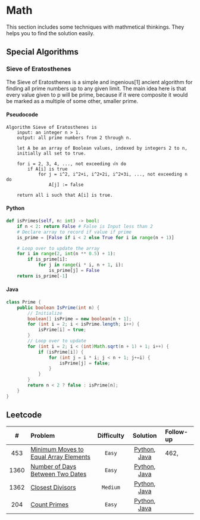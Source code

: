 # Math

This section includes some techniques with mathmetical thinkings. They helps you to find the solution easily.

## Special Algorithms

### Sieve of Eratosthenes

The Sieve of Eratosthenes is a simple and ingenious[1] ancient algorithm for finding all prime numbers up to any given limit. The main idea here is that every value given to p will be prime, because if it were composite it would be marked as a multiple of some other, smaller prime.

#### Pseudocode

```
Algorithm Sieve of Eratosthenes is
    input: an integer n > 1.
    output: all prime numbers from 2 through n.

    let A be an array of Boolean values, indexed by integers 2 to n,
    initially all set to true.

    for i = 2, 3, 4, ..., not exceeding √n do
        if A[i] is true
            for j = i^2, i^2+i, i^2+2i, i^2+3i, ..., not exceeding n do
                A[j] := false

    return all i such that A[i] is true.
```

#### Python

```python
def isPrimes(self, n: int) -> bool:
    if n < 2: return False # False is Input less than 2
    # Declare array to record if value if prime
    is_prime = [False if i < 2 else True for i in range(n + 1)]

    # Loop over to update the array
    for i in range(2, int(n ** 0.5) + 1):
        if is_prime[i]:
            for j in range(i * i, n + 1, i):
                is_prime[j] = False
    return is_prime[-1]
```

#### Java

```java
class Prime {
    public boolean IsPrime(int n) {
        // Initialize
        boolean[] isPrime = new boolean[n + 1];
        for (int i = 2; i < isPrime.length; i++) {
            isPrime[i] = true;
        }
        // Loop over to update
        for (int i = 2; i < (int)Math.sqrt(n + 1) + 1; i++) {
            if (isPrime[i]) {
                for (int j = i * i; j < n + 1; j+=i) {
                    isPrime[j] = false;
                }
            }
        }
        return n < 2 ? false : isPrime[n];
    }
}

```

## Leetcode

|  #   | Problem                                                                                                       | Difficulty |                                      Solution                                       | Follow-up |
| :--: | :------------------------------------------------------------------------------------------------------------ | :--------: | :---------------------------------------------------------------------------------: | :-------- |
| 453  | [Minimum Moves to Equal Array Elements](https://leetcode.com/problems/minimum-moves-to-equal-array-elements/) |   `Easy`   | [Python](./python/min_moves_equal_array.py), [Java](./java/MinMovesEqualArray.java) | 462,      |
| 1360 | [Number of Days Between Two Dates](https://leetcode.com/problems/number-of-days-between-two-dates/)           |   `Easy`   |       [Python](./python/number_of_days.py), [Java](./java/NumberOfDays.java)        |           |
| 1362 | [Closest Divisors](https://leetcode.com/problems/closest-divisors/)                                           |  `Medium`  |     [Python](./python/closest_divisors.py), [Java](./java/ClosestDivisors.java)     |           |
| 204  | [Count Primes](https://leetcode.com/problems/count-primes/)                                                   |   `Easy`   |         [Python](./python/count_primes.py), [Java](./java/CountPrimes.java)         |           |
